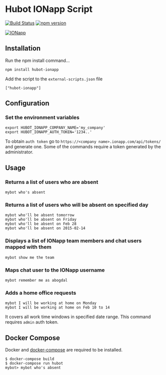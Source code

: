 # Hubot IONapp Script

[![Build Status](https://travis-ci.org/bogdal/hubot-ionapp.svg?branch=master)](https://travis-ci.org/bogdal/hubot-ionapp)
[![npm version](https://badge.fury.io/js/hubot-ionapp.svg)](http://badge.fury.io/js/hubot-ionapp)

[![IONapp](https://ionapp.com/static/images/logo-color.png)](https://ionapp.com)


## Installation

Run the npm install command...

    npm install hubot-ionapp


Add the script to the `external-scripts.json` file

    ["hubot-ionapp"]

## Configuration

### Set the environment variables
    export HUBOT_IONAPP_COMPANY_NAME='my_company'
    export HUBOT_IONAPP_AUTH_TOKEN='1234..'

To obtain `auth token` go to `https://<company name>.ionapp.com/api/tokens/` and generate one.
Some of the commands require a token generated by the administrator.

## Usage

### Returns a list of users who are absent
    mybot who's absent

### Returns a list of users who will be absent on specified day
    mybot who'll be absent tomorrow
    mybot who'll be absent on Friday
    mybot who'll be absent on Feb 28
    mybot who'll be absent on 2015-02-14


### Displays a list of IONapp team members and chat users mapped with them
    mybot show me the team


### Maps chat user to the IONapp username
    mybot remember me as abogdal


### Adds a home office requests
    mybot I will be working at home on Monday
    mybot I will be working at home on Feb 10 to 14

It covers all work time windows in specified date range. This command requires `admin` auth token.

## Docker Compose

Docker and [docker-compose](https://docs.docker.com/compose/install/) are required to be installed.

    $ docker-compose build
    $ docker-compose run hubot
    mybot> mybot who's absent
